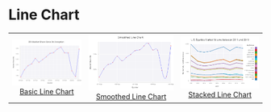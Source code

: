 # Line Chart

| | | |
|:-------------------------:|:-------------------------:|:-------------------------:|
|[<img src="../assets/img/line.basic.step.final.png">Basic Line Chart](./basic)|[<img src="../assets/img/line.smoothed.step.final.png">Smoothed Line Chart](./smoothed)|[<img src="../assets/img/line.stacked.step.final.png">Stacked Line Chart](./stacked)|
